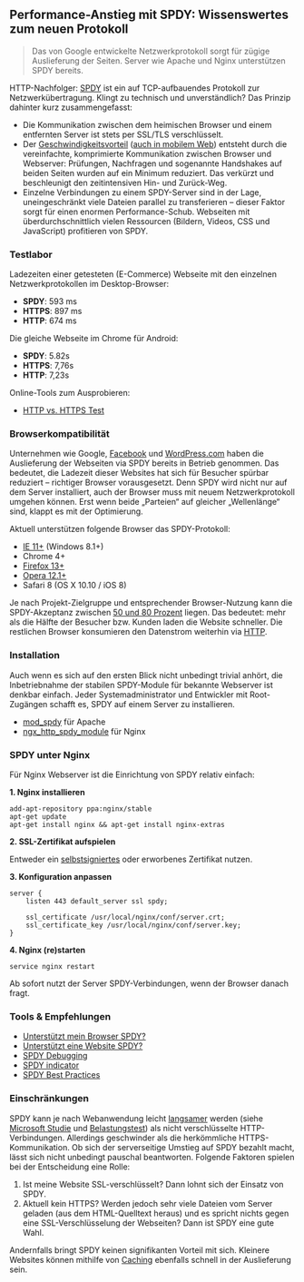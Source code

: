 ## Performance-Anstieg mit SPDY: Wissenswertes zum neuen Protokoll

> Das von Google entwickelte Netzwerkprotokoll sorgt für zügige Auslieferung der Seiten. Server wie Apache und Nginx unterstützen SPDY bereits.

HTTP-Nachfolger: [SPDY](http://de.wikipedia.org/wiki/SPDY) ist ein auf TCP-aufbauendes Protokoll zur Netzwerkübertragung. Klingt zu technisch und unverständlich? Das Prinzip dahinter kurz zusammengefasst:

* Die Kommunikation zwischen dem heimischen Browser und einem entfernten Server ist stets per SSL/TLS verschlüsselt.
* Der [Geschwindigkeitsvorteil](http://blog.chromium.org/2013/11/making-web-faster-with-spdy-and-http2.html) ([auch in mobilem Web](https://developers.google.com/speed/articles/spdy-for-mobile)) entsteht durch die vereinfachte, komprimierte Kommunikation zwischen Browser und Webserver: Prüfungen, Nachfragen und sogenannte Handshakes auf beiden Seiten wurden auf ein Minimum reduziert. Das verkürzt und beschleunigt den zeitintensiven Hin- und Zurück-Weg.
* Einzelne Verbindungen zu einem SPDY-Server sind in der Lage, uneingeschränkt viele Dateien parallel zu transferieren – dieser Faktor sorgt für einen enormen Performance-Schub. Webseiten mit überdurchschnittlich vielen Ressourcen (Bildern, Videos, CSS und JavaScript) profitieren von SPDY.


### Testlabor

Ladezeiten einer getesteten (E-Commerce) Webseite mit den einzelnen Netzwerkprotokollen im Desktop-Browser:

*   **SPDY**: 593 ms
*   **HTTPS**: 897 ms
*   **HTTP**: 674 ms

Die gleiche Webseite im Chrome für Android:

*   **SPDY**: 5.82s
*   **HTTPS**: 7,76s
*   **HTTP**: 7,23s

Online-Tools zum Ausprobieren:

*   [HTTP vs. HTTPS Test](https://www.httpvshttps.com/)


### Browserkompatibilität

Unternehmen wie Google, [Facebook](http://zoompf.com/blog/2013/03/facebook-adds-spdy-support) und [WordPress.com](http://barry.wordpress.com/2012/06/16/nginx-spdy-and-automattic/) haben die Auslieferung der Webseiten via SPDY bereits in Betrieb genommen. Das bedeutet, die Ladezeit dieser Websites hat sich für Besucher spürbar reduziert – richtiger Browser vorausgesetzt. Denn SPDY wird nicht nur auf dem Server installiert, auch der Browser muss mit neuem Netzwerkprotokoll umgehen können. Erst wenn beide „Parteien“ auf gleicher „Wellenlänge“ sind, klappt es mit der Optimierung.

Aktuell unterstützen folgende Browser das SPDY-Protokoll:

*   [IE 11+](http://blogs.msdn.com/b/ie/archive/2013/07/25/ie11-developer-preview-for-windows-7-enabling-next-generation-sites-and-apps-faster.aspx) (Windows 8.1+)
*   Chrome 4+
*   [Firefox 13+](http://www.heise.de/open/meldung/SPDY-soll-Firefox-13-Schub-geben-1561837.html)
*   [Opera 12.1+](http://my.opera.com/desktopteam/blog/2012/07/06/opera-labs-spdy)
*   Safari 8 (OS X 10.10 / iOS 8)

Je nach Projekt-Zielgruppe und entsprechender Browser-Nutzung kann die SPDY-Akzeptanz zwischen [50 und 80 Prozent](http://caniuse.com/spdy) liegen. Das bedeutet: mehr als die Hälfte der Besucher bzw. Kunden laden die Website schneller. Die restlichen Browser konsumieren den Datenstrom weiterhin via [HTTP](http://de.wikipedia.org/wiki/Hypertext_Transfer_Protocol).


### Installation

Auch wenn es sich auf den ersten Blick nicht unbedingt trivial anhört, die Inbetriebnahme der stabilen SPDY-Module für bekannte Webserver ist denkbar einfach. Jeder Systemadministrator und Entwickler mit Root-Zugängen schafft es, SPDY auf einem Server zu installieren.

*   [mod_spdy](https://developers.google.com/speed/spdy/mod_spdy/) für Apache
*   [ngx_http_spdy_module](http://nginx.org/en/docs/http/ngx_http_spdy_module.html) für Nginx


### SPDY unter Nginx

Für Nginx Webserver ist die Einrichtung von SPDY relativ einfach:

**1\. Nginx installieren**

```nginx
add-apt-repository ppa:nginx/stable
apt-get update
apt-get install nginx && apt-get install nginx-extras
```

**2\. SSL-Zertifikat aufspielen**

Entweder ein [selbstsigniertes](http://wiki.nginx.org/HttpSslModule#Generate_Certificates) oder erworbenes Zertifikat nutzen.


**3\. Konfiguration anpassen**

```nginx
server {
    listen 443 default_server ssl spdy;

    ssl_certificate /usr/local/nginx/conf/server.crt;
    ssl_certificate_key /usr/local/nginx/conf/server.key;
}
```


**4\. Nginx (re)starten**

```nginx
service nginx restart
```

Ab sofort nutzt der Server SPDY-Verbindungen, wenn der Browser danach fragt.


### Tools & Empfehlungen

*   [Unterstützt mein Browser SPDY?](https://ist-spdy-aktiviert.de/)
*   [Unterstützt eine Website SPDY?](http://spdycheck.org/)
*   [SPDY Debugging](http://www.chromium.org/spdy/spdy-tools-and-debugging)
*   [SPDY indicator](https://chrome.google.com/webstore/detail/spdy-indicator/mpbpobfflnpcgagjijhmgnchggcjblin)
*   [SPDY Best Practices](http://www.chromium.org/spdy/spdy-best-practices)


### Einschränkungen

SPDY kann je nach Webanwendung leicht [langsamer](http://www.guypo.com/technical/not-as-spdy-as-you-thought/) werden (siehe [Microsoft Studie](http://research.microsoft.com/apps/pubs/?id=170059) und [Belastungstest](http://web2.sys-con.com/node/2742114)) als nicht verschlüsselte HTTP-Verbindungen. Allerdings geschwinder als die herkömmliche HTTPS-Kommunikation. Ob sich der serverseitige Umstieg auf SPDY bezahlt macht, lässt sich nicht unbedingt pauschal beantworten. Folgende Faktoren spielen bei der Entscheidung eine Rolle:

1.  Ist meine Website SSL-verschlüsselt? Dann lohnt sich der Einsatz von SPDY.
2.  Aktuell kein HTTPS? Werden jedoch sehr viele Dateien vom Server geladen (aus dem HTML-Quelltext heraus) und es spricht nichts gegen eine SSL-Verschlüsselung der Webseiten? Dann ist SPDY eine gute Wahl.

Andernfalls bringt SPDY keinen signifikanten Vorteil mit sich. Kleinere Websites können mithilfe von [Caching](http://cachify.de/) ebenfalls schnell in der Auslieferung sein.